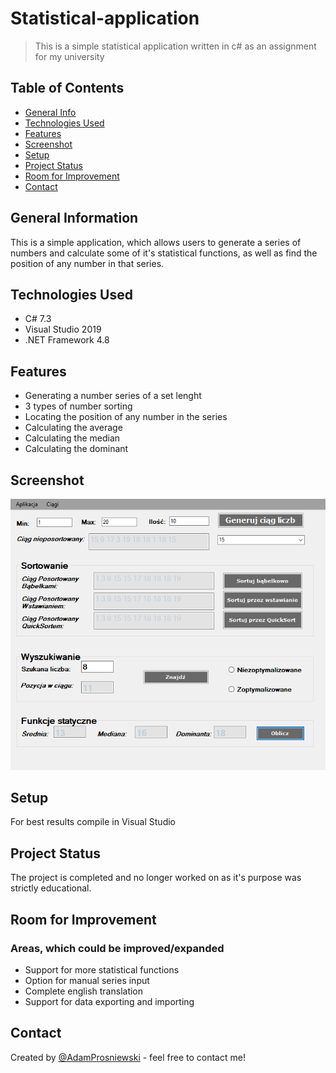 # Statistical-application
> This is a simple statistical application written in c# as an assignment for my university

## Table of Contents
* [General Info](#general-information)
* [Technologies Used](#technologies-used)
* [Features](#features)
* [Screenshot](#screenshot)
* [Setup](#setup)
* [Project Status](#project-status)
* [Room for Improvement](#room-for-improvement)
* [Contact](#contact)


## General Information
  This is a simple application, which allows users to generate a series of numbers and calculate
  some of it's statistical functions, as well as find the position of any number in that series.


## Technologies Used
- C# 7.3
- Visual Studio 2019
- .NET Framework 4.8

## Features

- Generating a number series of a set lenght
- 3 types of number sorting
- Locating the position of any number in the series
- Calculating the average
- Calculating the median
- Calculating the dominant


## Screenshot
![Example screenshot](./screen1.png)


## Setup
For best results compile in Visual Studio



## Project Status
The project is completed and no longer worked on as it's purpose was strictly educational.


## Room for Improvement
### Areas, which could be improved/expanded
- Support for more statistical functions
- Option for manual series input
- Complete english translation
- Support for data exporting and importing



## Contact
Created by [@AdamProsniewski](https://github.com/AdamProsniewski) - feel free to contact me!
